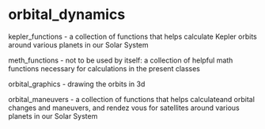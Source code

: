 # orbital_dynamics

kepler_functions - a collection of functions that helps calculate Kepler orbits around various planets in our Solar System

meth_functions - not to be used by itself: a collection of helpful math functions necessary for calculations in the present classes

orbital_graphics - drawing the orbits in 3d

orbital_maneuvers - a collection of functions that helps calculateand orbital changes and maneuvers, and rendez vous for satellites around various planets in our Solar System
